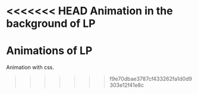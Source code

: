 <<<<<<< HEAD
Animation in the background of LP
=======
# Animations of LP
Animation with css.
>>>>>>> f9e70dbae3787cf433262fa1d0d9303e12f41e8c
